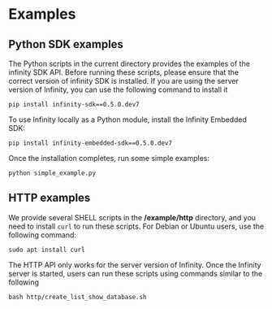 # Examples

## Python SDK examples

The Python scripts in the current directory provides the examples of the infinity SDK API. Before running these scripts, please ensure that the correct version of infinity SDK is installed. If you are using the server version of Infinity, you can use the following command to install it

```shell
pip install infinity-sdk==0.5.0.dev7
```

To use Infinity locally as a Python module, install the Infinity Embedded SDK:

```shell
pip install infinity-embedded-sdk==0.5.0.dev7
```

Once the installation completes, run some simple examples:

```shell
python simple_example.py
```

## HTTP examples

We provide several SHELL scripts in the **/example/http** directory, and you need to install `curl` to run these scripts. For Debian or Ubuntu users, use the following command:

```shell
sudo apt install curl
```

The HTTP API only works for the server version of Infinity. Once the Infinity server is started, users can run these scripts using commands similar to the following

```shell
bash http/create_list_show_database.sh
```